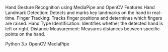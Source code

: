 Hand Gesture Recognition using MediaPipe and OpenCV
Features
Hand Landmark Detection: Detects and marks key landmarks on the hand in real-time.
Finger Tracking: Tracks finger positions and determines which fingers are raised.
Hand Type Identification: Identifies whether the detected hand is left or right.
Distance Measurement: Measures distances between specific points on the hand.

Python 3.x
OpenCV
MediaPipe
